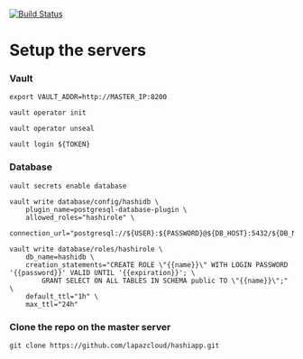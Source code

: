[![Build Status](https://cloud.drone.io/api/badges/lapazcloud/hashiapp/status.svg?branch=master)](https://cloud.drone.io/lapazcloud/hashiapp)

# Setup the servers
	
### Vault

```
export VAULT_ADDR=http://MASTER_IP:8200
```

```
vault operator init
```

```
vault operator unseal
```

```
vault login ${TOKEN}
```

### Database

```
vault secrets enable database
```

```
vault write database/config/hashidb \
    plugin_name=postgresql-database-plugin \
    allowed_roles="hashirole" \
    connection_url="postgresql://${USER}:${PASSWORD}@${DB_HOST}:5432/${DB_NAME}" 

```

```
vault write database/roles/hashirole \
    db_name=hashidb \
    creation_statements="CREATE ROLE \"{{name}}\" WITH LOGIN PASSWORD '{{password}}' VALID UNTIL '{{expiration}}'; \
        GRANT SELECT ON ALL TABLES IN SCHEMA public TO \"{{name}}\";" \
    default_ttl="1h" \
    max_ttl="24h"
```

### Clone the repo on the master server

```
git clone https://github.com/lapazcloud/hashiapp.git
```